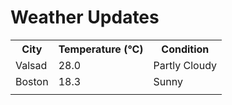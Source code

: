 # Weather Updates

<!-- WEATHER-UPDATE-START -->
<table><tr><th>City</th><th>Temperature (°C)</th><th>Condition</th></tr><tr><td>Valsad</td><td>28.0</td><td>Partly Cloudy</td></tr><tr><td>Boston</td><td>18.3</td><td>Sunny</td></tr><tr><td></td><td></td><td></td></tr></table>
<!-- WEATHER-UPDATE-END -->
